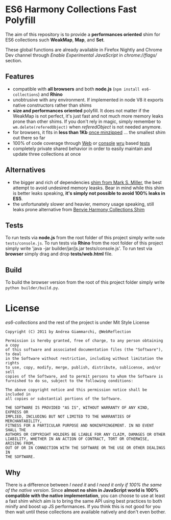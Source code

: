 ES6 Harmony Collections Fast Polyfill
===========================================

The aim of this repository is to provide a **performances oriented** shim for ES6 collections such **WeakMap**, **Map**, and **Set**.

These global functions are already available in Firefox Nightly and Chrome Dev channel through *Enable Experimental JavaScript* in *chrome://flags/* section.


Features
--------
  * compatible with **all browsers** and both **node.js** (`npm install es6-collections`) and **Rhino**
  * unobtrusive with any environment. If implemented in node V8 it exports native constructors rather than shims
  * **size and performances oriented** polyfill. It does not matter if the WeakMap is not perfect, it's just fast and not much more memory leaks prone than other shims. If you don't rely in magic, simply remember to `wm.delete(referedObject)` when *referedObject* is not needed anymore.
  * for browsers, it fits in **less than 1Kb** [once minzipped](https://github.com/WebReflection/es6-collections/blob/master/build/es6-collections.min.js) ... the smallest shim out there so far
  * 100% of code coverage through [Web](https://github.com/WebReflection/es6-collections/blob/master/tests/web.html) or [console](https://github.com/WebReflection/es6-collections/blob/master/tests/console.js) [wru](https://github.com/WebReflection/wru) based [tests](https://github.com/WebReflection/es6-collections/blob/master/tests/es6-collections.js)
  * completely private shared behavior in order to easily maintain and update three collections at once


Alternatives
------------
  * the bigger and rich of dependencies [shim from Mark S. Miller](http://code.google.com/p/es-lab/source/browse/trunk/src/ses/WeakMap.js), the best attempt to avoid undesired memory leasks. Bear in mind while this shim is better leaks speaking, **it's simply not possible to avoid 100% leaks in ES5**.
  * the unfortunately slower and heavier, memory usage speaking, still leaks prone alternative from [Benvie Harmony Collections Shim](https://github.com/Benvie/ES6-Harmony-Collections-Shim)


Tests
-----
To run tests via **node.js** from the root folder of this project simply write `node tests/console.js`.
To run tests via **Rhino** from the root folder of this project simply write 'java -jar builder/jar/js.jar tests/console.js'.
To run test via **browser** simply drag and drop **tests/web.html** file.


Build
-----
To build the browser version from the root of this project folder simply write `python builder/build.py`.


License
=======

*es6-collections* and the rest of the project is under Mit Style License

    Copyright (C) 2011 by Andrea Giammarchi, @WebReflection
    
    Permission is hereby granted, free of charge, to any person obtaining a copy
    of this software and associated documentation files (the "Software"), to deal
    in the Software without restriction, including without limitation the rights
    to use, copy, modify, merge, publish, distribute, sublicense, and/or sell
    copies of the Software, and to permit persons to whom the Software is
    furnished to do so, subject to the following conditions:
    
    The above copyright notice and this permission notice shall be included in
    all copies or substantial portions of the Software.
    
    THE SOFTWARE IS PROVIDED "AS IS", WITHOUT WARRANTY OF ANY KIND, EXPRESS OR
    IMPLIED, INCLUDING BUT NOT LIMITED TO THE WARRANTIES OF MERCHANTABILITY,
    FITNESS FOR A PARTICULAR PURPOSE AND NONINFRINGEMENT. IN NO EVENT SHALL THE
    AUTHORS OR COPYRIGHT HOLDERS BE LIABLE FOR ANY CLAIM, DAMAGES OR OTHER
    LIABILITY, WHETHER IN AN ACTION OF CONTRACT, TORT OR OTHERWISE, ARISING FROM,
    OUT OF OR IN CONNECTION WITH THE SOFTWARE OR THE USE OR OTHER DEALINGS IN
    THE SOFTWARE.


Why
---
There is a difference between *I need it* and *I need it only if 100% the same of the native version*.
Since **almost no shim in JavaScript world is 100% compatible with the native implementation**, you can choose to use at least a fast shim which aim is to bring the same API using best practices to both minify and boost up JS performances.
If you think this is not good for you then wait until these collections are available natively and don't even bother.
